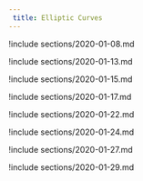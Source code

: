 ```yaml
---
 title: Elliptic Curves
---
```



!include sections/2020-01-08.md

!include sections/2020-01-13.md

!include sections/2020-01-15.md

!include sections/2020-01-17.md

!include sections/2020-01-22.md

!include sections/2020-01-24.md

!include sections/2020-01-27.md

!include sections/2020-01-29.md

<!--!include sections/2020-01-31.md-->

<!--!include sections/2020-02-03.md-->

<!--!include sections/2020-02-07.md-->

<!--!include sections/2020-02-12.md-->

<!--!include sections/2020-02-14.md-->

<!--!include sections/2020-02-17.md-->

<!--!include sections/2020-02-24.md-->

<!--!include sections/2020-02-26.md-->

<!--!include sections/2020-02-28.md-->

